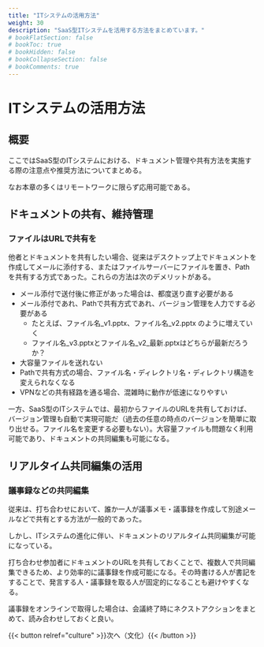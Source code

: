 ```yaml
---
title: "ITシステムの活用方法"
weight: 30
description: "SaaS型ITシステムを活用する方法をまとめています。"
# bookFlatSection: false
# bookToc: true
# bookHidden: false
# bookCollapseSection: false
# bookComments: true
---
```



# ITシステムの活用方法

## 概要

ここではSaaS型のITシステムにおける、ドキュメント管理や共有方法を実施する際の注意点や推奨方法についてまとめる。

なお本章の多くはリモートワークに限らず応用可能である。

## ドキュメントの共有、維持管理

### ファイルはURLで共有を

他者とドキュメントを共有したい場合、従来はデスクトップ上でドキュメントを作成してメールに添付する、またはファイルサーバーにファイルを置き、Pathを共有する方式であった。これらの方法は次のデメリットがある。

-   メール添付で送付後に修正があった場合は、都度送り直す必要がある
-   メール添付であれ、Pathで共有方式であれ、バージョン管理を人力でする必要がある
    -   たとえば、ファイル名\_v1.pptx、ファイル名\_v2.pptx
        のように増えていく
    -   ファイル名\_v3.pptxとファイル名\_v2\_最新.pptxはどちらが最新だろうか？
-   大容量ファイルを送れない
-   Pathで共有方式の場合、ファイル名・ディレクトリ名・ディレクトリ構造を変えられなくなる
-   VPNなどの共有経路を通る場合、混雑時に動作が低速になりやすい

一方、SaaS型のITシステムでは、最初からファイルのURLを共有しておけば、バージョン管理も自動で実現可能だ（過去の任意の時点のバージョンを簡単に取り出せる。ファイル名を変更する必要もない）。大容量ファイルも問題なく利用可能であり、ドキュメントの共同編集も可能になる。

## リアルタイム共同編集の活用

### 議事録などの共同編集

従来は、打ち合わせにおいて、誰か一人が議事メモ・議事録を作成して別途メールなどで共有とする方法が一般的であった。

しかし、ITシステムの進化に伴い、ドキュメントのリアルタイム共同編集が可能になっている。

打ち合わせ参加者にドキュメントのURLを共有しておくことで、複数人で共同編集できるため、より効率的に議事録を作成可能になる。その時書ける人が書記をすることで、発言する人・議事録を取る人が固定的になることも避けやすくなる。

議事録をオンラインで取得した場合は、会議終了時にネクストアクションをまとめて、読み合わせしておくと良い。

{{< button relref="culture" >}}次へ（文化）{{< /button >}}
